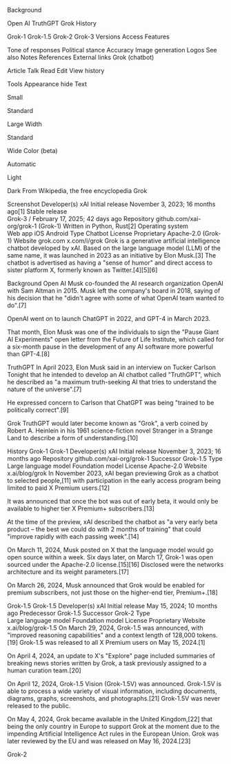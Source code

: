 
Background

Open AI
TruthGPT
Grok
History

Grok-1
Grok-1.5
Grok-2
Grok-3
Versions
Access
Features

Tone of responses
Political stance
Accuracy
Image generation
Logos
See also
Notes
References
External links
Grok (chatbot)

Article
Talk
Read
Edit
View history

Tools
Appearance hide
Text

Small

Standard

Large
Width

Standard

Wide
Color (beta)

Automatic

Light

Dark
From Wikipedia, the free encyclopedia
Grok

Screenshot
Developer(s)	xAI
Initial release	November 3, 2023; 16 months ago[1]
Stable release	
Grok-3 / February 17, 2025; 42 days ago
Repository	github.com/xai-org/grok-1 (Grok-1)
Written in	Python, Rust[2]
Operating system	
Web app
iOS
Android
Type	Chatbot
License	
Proprietary
Apache-2.0 (Grok-1)
Website	
grok.com
x.com/i/grok
Grok is a generative artificial intelligence chatbot developed by xAI. Based on the large language model (LLM) of the same name, it was launched in 2023 as an initiative by Elon Musk.[3] The chatbot is advertised as having a "sense of humor" and direct access to sister platform X, formerly known as Twitter.[4][5][6]

Background
Open AI
Musk co-founded the AI research organization OpenAI with Sam Altman in 2015. Musk left the company's board in 2018, saying of his decision that he "didn't agree with some of what OpenAI team wanted to do".[7]

OpenAI went on to launch ChatGPT in 2022, and GPT-4 in March 2023.

That month, Elon Musk was one of the individuals to sign the "Pause Giant AI Experiments" open letter from the Future of Life Institute, which called for a six-month pause in the development of any AI software more powerful than GPT-4.[8]

TruthGPT
In April 2023, Elon Musk said in an interview on Tucker Carlson Tonight that he intended to develop an AI chatbot called "TruthGPT", which he described as "a maximum truth-seeking AI that tries to understand the nature of the universe".[7]

He expressed concern to Carlson that ChatGPT was being "trained to be politically correct".[9]

Grok
TruthGPT would later become known as "Grok", a verb coined by Robert A. Heinlein in his 1961 science-fiction novel Stranger in a Strange Land to describe a form of understanding.[10]

History
Grok-1
Grok-1
Developer(s)	xAI
Initial release	November 3, 2023; 16 months ago
Repository	github.com/xai-org/grok-1
Successor	Grok-1.5
Type	
Large language model
Foundation model
License	Apache-2.0
Website	x.ai/blog/grok
In November 2023, xAI began previewing Grok as a chatbot to selected people,[11] with participation in the early access program being limited to paid X Premium users.[12]

It was announced that once the bot was out of early beta, it would only be available to higher tier X Premium+ subscribers.[13]

At the time of the preview, xAI described the chatbot as "a very early beta product – the best we could do with 2 months of training" that could "improve rapidly with each passing week".[14]

On March 11, 2024, Musk posted on X that the language model would go open source within a week. Six days later, on March 17, Grok-1 was open sourced under the Apache-2.0 license.[15][16] Disclosed were the networks architecture and its weight parameters.[17]

On March 26, 2024, Musk announced that Grok would be enabled for premium subscribers, not just those on the higher-end tier, Premium+.[18]

Grok-1.5
Grok-1.5
Developer(s)	xAI
Initial release	May 15, 2024; 10 months ago
Predecessor	Grok-1.5
Successor	Grok-2
Type	
Large language model
Foundation model
License	Proprietary
Website	x.ai/blog/grok-1.5
On March 29, 2024, Grok-1.5 was announced, with "improved reasoning capabilities" and a context length of 128,000 tokens.[19] Grok-1.5 was released to all X Premium users on May 15, 2024.[1]

On April 4, 2024, an update to X's "Explore" page included summaries of breaking news stories written by Grok, a task previously assigned to a human curation team.[20]

On April 12, 2024, Grok-1.5 Vision (Grok-1.5V) was announced. Grok-1.5V is able to process a wide variety of visual information, including documents, diagrams, graphs, screenshots, and photographs.[21] Grok-1.5V was never released to the public.

On May 4, 2024, Grok became available in the United Kingdom,[22] that being the only country in Europe to support Grok at the moment due to the impending Artificial Intelligence Act rules in the European Union. Grok was later reviewed by the EU and was released on May 16, 2024.[23]

Grok-2
